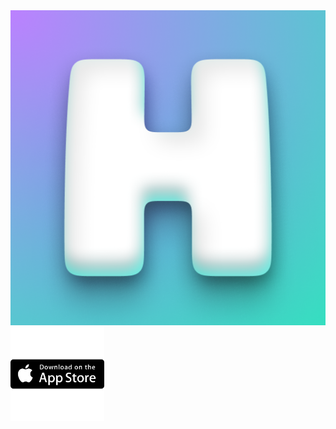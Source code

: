 <head>
<link type="text/css" rel="stylesheet" href="/stylesheets/main.css" />
<link rel="apple-touch-icon" sizes="180x180" href="media/apple-touch-icon.png">
<link rel="icon" type="image/png" sizes="32x32" href="media/favicon-32x32.png">
<link rel="icon" type="image/png" sizes="16x16" href="media/favicon-16x16.png">
<link rel="manifest" href="media/site.webmanifest">
<link rel="mask-icon" href="media/safari-pinned-tab.svg" color="#5bbad5">
<meta name="msapplication-TileColor" content="#da532c">
<meta name="theme-color" content="#ffffff">
</head>

<div id=main>
  <div id=logo_stack>
    <img class=icon src='media/Icon-512.png'/>
  </div>
    <div style=' padding-top: -100px;' id=logo_stack>
      <img style='width: 150px;' src='media/app-store-badge.svg'/>
  </div>
  <div id=footer_text>
  </div>
</div>